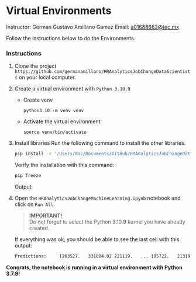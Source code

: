 # Virtual Environments
Instructor: German Gustavo Amillano Gamez
Email: a01688663@tec.mx

Follow the instructions below to do the Environments.

### Instructions
1. Clone the project `https://github.com/germanamillano/HRAnalyticsJobChangeDataScientists` on your local computer.
2. Create a virtual environment with `Python 3.10.9`
    * Create venv
        ```
        python3.10 -m venv venv
        ```

    * Activate the virtual environment

        ```
        source venv/bin/activate
        ```

3. Install libraries
    Run the following command to install the other libraries.

    ```bash
    pip install -r '/Users/mac/Documents/GitHub/HRAnalyticsJobChangeDataScientists/requirements-310txt'
    ```
    Verify the installation with this command:
    ```bash
    pip freeze
    ```
    Output:
    

4. Open the `HRAnalyticsJobChangeMachineLearning.ipynb` notebook and click on `Run All`. 
    > **IMPORTANT!**  
    Do not forget to select the Python 3.10.9 kernel you have already created.

    If everything was ok, you should be able to see the last cell with this output:
    ```bash
    Predictions:	 [263527.   331884.02 221119.   ... 105722.   213199.   459125.66]
    ```
**Congrats, the notebook is running in a virtual environment with Python 3.7.9!**
